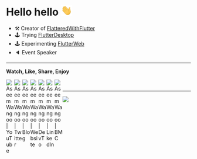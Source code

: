 # Hello hello <img src="https://github.com/AseemWangoo/AseemWangoo/blob/master/wave.gif" width="30px">

- ⚒️ Creator of [FlatteredWithFlutter](https://flatteredwithflutter.com/)
- 🕹 Trying [FlutterDesktop](https://web.flatteredwithflutter.com/#/)
- 🕹 Experimenting [FlutterWeb](https://web.flatteredwithflutter.com/)
- 🔈 Event Speaker

---

**Watch, Like, Share, Enjoy**

[<img align="left" alt="Aseem Wangoo | YouTube" width="22px" src="https://www.logo.wine/a/logo/YouTube/YouTube-Icon-Full-Color-Logo.wine.svg" />][youtube]
[<img align="left" alt="Aseem Wangoo | Twitter" width="22px" src="https://www.logo.wine/a/logo/Twitter/Twitter-Logo.wine.svg" />][twitter]
[<img align="left" alt="Aseem Wangoo | Blog" width="22px" src="https://www.svgrepo.com/show/122889/medium.svg" />][blog]
[<img align="left" alt="Aseem Wangoo | Website" width="22px" src="https://www.svgrepo.com/show/331785/website-generic.svg" />][website]
[<img align="left" alt="Aseem Wangoo | DevTo" width="22px" src="https://www.vectorlogo.zone/logos/devto/devto-icon.svg" />][devto]
[<img align="left" alt="Aseem Wangoo | LinkedIn" width="22px" src="https://www.svgrepo.com/show/134579/linkedin.svg" />][linkedin]
[<img align="left" alt="Aseem Wangoo | BMC" width="22px" src="https://www.svgrepo.com/show/56789/buy.svg" />][bmc]
<br>

---

![](https://github-readme-stats.vercel.app/api?username=aseemwangoo&count_private=true&theme=default&show_icons=true)

[youtube]: https://youtube.com/aseemwangoo
[twitter]: https://twitter.com/aseemwangoo
[blog]: https://medium.com/@aseemwangoo
[website]: https://flatteredwithflutter.com/
[devto]: https://dev.to/aseemwangoo
[bmc]: https://www.buymeacoffee.com/aseemwangoo/posts
[linkedin]: https://www.linkedin.com/in/aseemwangoo/
